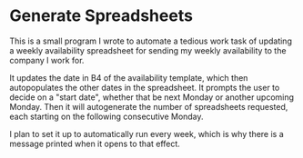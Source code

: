 # Generate Spreadsheets

This is a small program I wrote to automate a tedious work task of updating a weekly availability spreadsheet for sending my weekly availability to the company I work for.  

It updates the date in B4 of the availability template, which then autopopulates the other dates in the spreadsheet. It prompts the user to decide on a "start date", whether that be next Monday or another upcoming Monday. Then it will autogenerate the number of spreadsheets requested, each starting on the following consecutive Monday.

I plan to set it up to automatically run every week, which is why there is a message printed when it opens to that effect.
